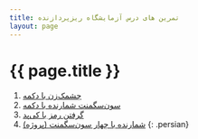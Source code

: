 ```yaml
---
title: تمرین های درس آزمایشگاه ریزپردازنده
layout: page
---
```


# {{ page.title }}

1. [چشمک‌زن با دکمه](A01-blink/)
2. [سون‌سگمنت شمارنده با دکمه](A02-7segmentcounter/)
4. [گرفتن رمز با کی‌پد](A04-LCD/)
8. [شمارنده با چهار سون‌سگمنت (پروژه)](project/)
{: .persian}